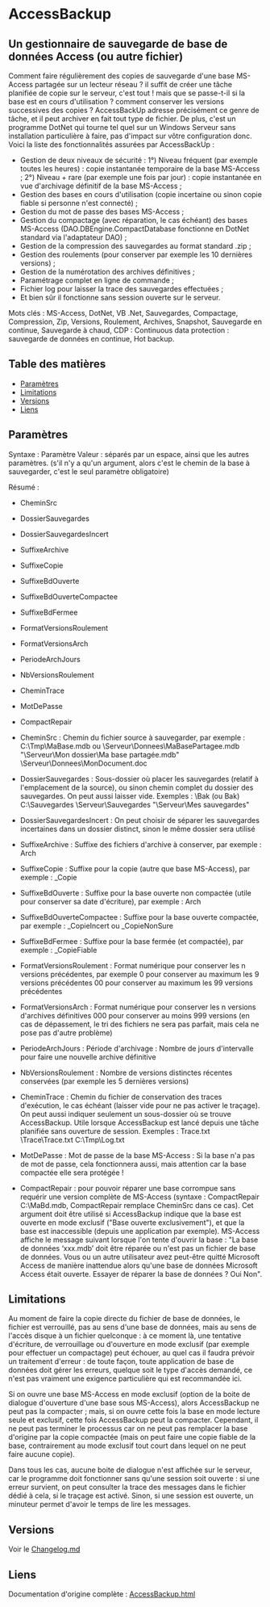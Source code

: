 # AccessBackup
Un gestionnaire de sauvegarde de base de données Access (ou autre fichier)
---

Comment faire régulièrement des copies de sauvegarde d'une base MS-Access partagée sur un lecteur réseau ? il suffit de créer une tâche planifiée de copie sur le serveur, c'est tout ! mais que se passe-t-il si la base est en cours d'utilisation ? comment conserver les versions successives des copies ? AccessBackUp adresse précisément ce genre de tâche, et il peut archiver en fait tout type de fichier. De plus, c'est un programme DotNet qui tourne tel quel sur un Windows Serveur sans installation particulière à faire, pas d'impact sur vôtre configuration donc. Voici la liste des fonctionnalités assurées par AccessBackUp :
- Gestion de deux niveaux de sécurité :
   1°) Niveau fréquent (par exemple toutes les heures) : copie instantanée temporaire de la base MS-Access ;
   2°) Niveau + rare (par exemple une fois par jour) : copie instantanée en vue d'archivage définitif de la base MS-Access ;
- Gestion des bases en cours d'utilisation (copie incertaine ou sinon copie fiable si personne n'est connecté) ;
- Gestion du mot de passe des bases MS-Access ;
- Gestion du compactage (avec réparation, le cas échéant) des bases MS-Access (DAO.DBEngine.CompactDatabase fonctionne en DotNet standard via l'adaptateur DAO) ;
- Gestion de la compression des sauvegardes au format standard .zip ;
- Gestion des roulements (pour conserver par exemple les 10 dernières versions) ;
- Gestion de la numérotation des archives définitives ;
- Paramétrage complet en ligne de commande ;
- Fichier log pour laisser la trace des sauvegardes effectuées ;
- Et bien sûr il fonctionne sans session ouverte sur le serveur.

Mots clés : MS-Access, DotNet, VB .Net, Sauvegardes, Compactage, Compression, Zip, Versions, Roulement, Archives, Snapshot, Sauvegarde en continue, Sauvegarde à chaud, CDP : Continuous data protection : sauvegarde de données en continue, Hot backup.

## Table des matières
- [Paramètres](#paramètres)
- [Limitations](#limitations)
- [Versions](#versions)
- [Liens](#liens)

## Paramètres
Syntaxe : Paramètre Valeur : séparés par un espace, ainsi que les autres paramètres.
(s'il n'y a qu'un argument, alors c'est le chemin de la base à sauvegarder, c'est le seul paramètre obligatoire)

Résumé :
- CheminSrc
- DossierSauvegardes
- DossierSauvegardesIncert
- SuffixeArchive
- SuffixeCopie
- SuffixeBdOuverte
- SuffixeBdOuverteCompactee
- SuffixeBdFermee
- FormatVersionsRoulement
- FormatVersionsArch
- PeriodeArchJours
- NbVersionsRoulement
- CheminTrace
- MotDePasse
- CompactRepair

- CheminSrc : Chemin du fichier source à sauvegarder, par exemple :
	C:\Tmp\MaBase.mdb ou
	\\Serveur\Donnees\MaBasePartagee.mdb
	"\\Serveur\Mon dossier\Ma base partagée.mdb"
	\\Serveur\Donnees\MonDocument.doc

- DossierSauvegardes : Sous-dossier où placer les sauvegardes (relatif à l'emplacement de la source), ou sinon chemin complet du dossier des sauvegardes. On peut aussi laisser vide. Exemples :
	\Bak (ou Bak)
	C:\Sauvegardes
	\\Serveur\Sauvegardes
	"\\Serveur\Mes sauvegardes"

- DossierSauvegardesIncert : On peut choisir de séparer les sauvegardes incertaines dans un dossier distinct, sinon le même dossier sera utilisé
- SuffixeArchive : Suffixe des fichiers d'archive à conserver, par exemple : Arch
- SuffixeCopie : Suffixe pour la copie (autre que base MS-Access), par exemple : _Copie
- SuffixeBdOuverte : Suffixe pour la base ouverte non compactée (utile pour conserver sa date d'écriture), par exemple : Arch
- SuffixeBdOuverteCompactee : Suffixe pour la base ouverte compactée, par exemple : _CopieIncert ou _CopieNonSure
- SuffixeBdFermee : Suffixe pour la base fermée (et compactée), par exemple : _CopieFiable
- FormatVersionsRoulement : Format numérique pour conserver les n versions précédentes, par exemple
	0 pour conserver au maximum les 9 versions précédentes
	00 pour conserver au maximum les 99 versions précédentes
- FormatVersionsArch : Format numérique pour conserver les n versions d'archives définitives
	000 pour conserver au moins 999 versions (en cas de dépassement, le tri des fichiers ne sera pas parfait, mais cela ne pose pas d'autre problème)
- PeriodeArchJours : Période d'archivage : Nombre de jours d'intervalle pour faire une nouvelle archive définitive
- NbVersionsRoulement : Nombre de versions distinctes récentes conservées (par exemple les 5 dernières versions)
- CheminTrace : Chemin du fichier de conservation des traces d'exécution, le cas échéant (laisser vide pour ne pas activer le traçage). On peut aussi indiquer seulement un sous-dossier où se trouve AccessBackup. Utile lorsque AccessBackup est lancé depuis une tâche planifiée sans ouverture de session. Exemples :
	Trace.txt
	\Trace\Trace.txt
	C:\Tmp\Log.txt

- MotDePasse : Mot de passe de la base MS-Access : Si la base n'a pas de mot de passe, cela fonctionnera aussi, mais attention car la base compactée elle sera protégée !

- CompactRepair : pour pouvoir réparer une base corrompue sans requérir une version complète de MS-Access (syntaxe : CompactRepair C:\MaBd.mdb, CompactRepair remplace CheminSrc dans ce cas). Cet argument doit être utilisé si AccessBackup indique que la base est ouverte en mode exclusif ("Base ouverte exclusivement"), et que la base est inaccessible (depuis une application par exemple). MS-Access affiche le message suivant lorsque l'on tente d'ouvrir la base : "La base de données ‘xxx.mdb’ doit être réparée ou n'est pas un fichier de base de données. Vous ou un autre utilisateur avez peut-être quitté Microsoft Access de manière inattendue alors qu'une base de données Microsoft Access était ouverte. Essayer de réparer la base de données ? Oui Non".

## Limitations
Au moment de faire la copie directe du fichier de base de données, le fichier est verrouillé, pas au sens d'une base de données, mais au sens de l'accès disque à un fichier quelconque : à ce moment là, une tentative d'écriture, de verrouillage ou d'ouverture en mode exclusif (par exemple pour effectuer un compactage) peut échouer, au quel cas il faudra prévoir un traitement d'erreur : de toute façon, toute application de base de données doit gérer les erreurs, quelque soit le type d'accès demandé, ce n'est pas vraiment une exigence particulière qui est recommandée ici.

Si on ouvre une base MS-Access en mode exclusif (option de la boite de dialogue d'ouverture d'une base sous MS-Access), alors AccessBackup ne peut pas la compacter ; mais, si on ouvre cette fois la base en mode lecture seule et exclusif, cette fois AccessBackup peut la compacter. Cependant, il ne peut pas terminer le processus car on ne peut pas remplacer la base d'origine par la copie compactée (mais on peut faire une copie fiable de la base, contrairement au mode exclusif tout court dans lequel on ne peut faire aucune copie).

Dans tous les cas, aucune boite de dialogue n'est affichée sur le serveur, car le programme doit fonctionner sans qu'une session soit ouverte : si une erreur survient, on peut consulter la trace des messages dans le fichier dédié à cela, si le traçage est activé. Sinon, si une session est ouverte, un minuteur permet d'avoir le temps de lire les messages.

## Versions

Voir le [Changelog.md](Changelog.md)

## Liens

Documentation d'origine complète : [AccessBackup.html](http://patrice.dargenton.free.fr/CodesSources/AccessBackup.html)